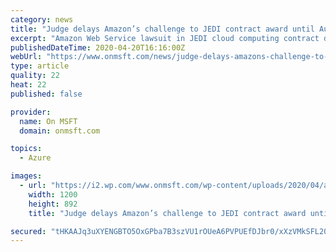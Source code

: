 ```yaml
---
category: news
title: "Judge delays Amazon’s challenge to JEDI contract award until August"
excerpt: "Amazon Web Service lawsuit in JEDI cloud computing contract dispute put on hold pending further review by the Pentagon"
publishedDateTime: 2020-04-20T16:16:00Z
webUrl: "https://www.onmsft.com/news/judge-delays-amazons-challenge-to-jedi-contract-award-until-august"
type: article
quality: 22
heat: 22
published: false

provider:
  name: On MSFT
  domain: onmsft.com

topics:
  - Azure

images:
  - url: "https://i2.wp.com/www.onmsft.com/wp-content/uploads/2020/04/aws.png?fit=1200%2C892&ssl=1"
    width: 1200
    height: 892
    title: "Judge delays Amazon’s challenge to JEDI contract award until August"

secured: "tHKAAJq3uXYENGBTO5OxGPba7B3szVU1rOUeA6PVPUEfDJbr0/xXzVMkSFL20FfB/1E/q0afzi5HGGOWFcrBbGDEiqiM15N37gjs98+Mp2A5WAAL9W7rbrlbT77ag05Yo9wl6zpwAzc3At6/71tzV7fDKeh5hh3D1976SZ0h2dVsyVO6/bzsjSFsRZX91wnnKgk8Ztu6EXd/HmdsiXWwciXFYE9X/GnQlywlv3f7cYLRIXe/fHQQ73Jpb8WMKCudkcCvLHiw2mj28wZoVu/UVuNQPyxUCtjbkjjnwkbxUK0vGhCQ+vk3zx+FSZk/Ks8b;TBHzHRTuwpESqD6Oba/azQ=="
---
```


